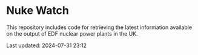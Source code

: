 # Nuke Watch

This repository includes code for retrieving the latest information available on the output of EDF nuclear power plants in the UK.

Last updated: 2024-07-31 23:12